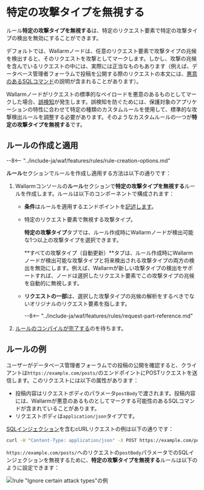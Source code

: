 # 特定の攻撃タイプを無視する

ルール**特定の攻撃タイプを無視する**は、特定のリクエスト要素で特定の攻撃タイプの検出を無効にすることができます。

デフォルトでは、Wallarmノードは、任意のリクエスト要素で攻撃タイプの兆候を検出すると、そのリクエストを攻撃としてマークします。しかし、攻撃の兆候を含んでいるリクエストの中には、実際には正当なものもあります（例えば、データベース管理者フォーラムで投稿を公開する際のリクエストの本文には、[悪意のあるSQLコマンド](../../attacks-vulns-list.md#sql-injection)の説明が含まれることがあります）。

Wallarmノードがリクエストの標準的なペイロードを悪意のあるものとしてマークした場合、[誤検知](../../about-wallarm/protecting-against-attacks.md#false-positives)が発生します。誤検知を防ぐためには、保護対象のアプリケーションの特性に合わせて特定の種類のカスタムルールを使用して、標準的な攻撃検出ルールを調整する必要があります。そのようなカスタムルールの一つが**特定の攻撃タイプを無視する**です。

## ルールの作成と適用

--8<-- "../include-ja/waf/features/rules/rule-creation-options.md"

**ルール**セクションでルールを作成し適用する方法は以下の通りです：

1. Wallarmコンソールの**ルール**セクションで**特定の攻撃タイプを無視する**ルールを作成します。ルールは以下のコンポーネントで構成されます：

      * **条件**はルールを適用するエンドポイントを[記述します](add-rule.md#branch-description)。
      * 特定のリクエスト要素で無視する攻撃タイプ。

        **特定の攻撃タイプ**タブでは、ルール作成時にWallarmノードが検出可能な1つ以上の攻撃タイプを選択できます。

        **すべての攻撃タイプ（自動更新）**タブは、ルール作成時にWallarmノードが検出可能な攻撃タイプと将来検出される攻撃タイプの両方の検出を無効にします。例えば、Wallarmが新しい攻撃タイプの検出をサポートすれば、ノードは選択したリクエスト要素でこの攻撃タイプの兆候を自動的に無視します。
      
      * **リクエストの一部**は、選択した攻撃タイプの兆候の解析をするべきでないオリジナルのリクエスト要素を指します。

         --8<-- "../include-ja/waf/features/rules/request-part-reference.md"

2. [ルールのコンパイルが完了する](compiling.md)のを待ちます。

## ルールの例

ユーザーがデータベース管理者フォーラムでの投稿の公開を確認すると、クライアントは`https://example.com/posts/`のエンドポイントにPOSTリクエストを送信します。このリクエストには以下の属性があります：

* 投稿内容はリクエストボディのパラメータ`postBody`で渡されます。投稿内容には、Wallarmが悪意のあるものとしてマークする可能性のあるSQLコマンドが含まれていることがあります。
* リクエストボディは`application/json`タイプです。

[SQLインジェクション](../../attacks-vulns-list.md#sql-injection)を含むcURLリクエストの例は以下の通りです：

```bash
curl -H "Content-Type: application/json" -X POST https://example.com/posts -d '{"emailAddress":"johnsmith@example.com", "postHeader":"SQL injections", "postBody":"My post describes the following SQL injection: ?id=1%20select%20version();"}'
```

 `https://example.com/posts/`へのリクエストの`postBody`パラメータでのSQLインジェクションを無視するために、**特定の攻撃タイプを無視する**ルールは以下のように設定できます：

![!rule "Ignore certain attack types"の例](../../images/user-guides/rules/ignore-attack-types-rule-example.png)